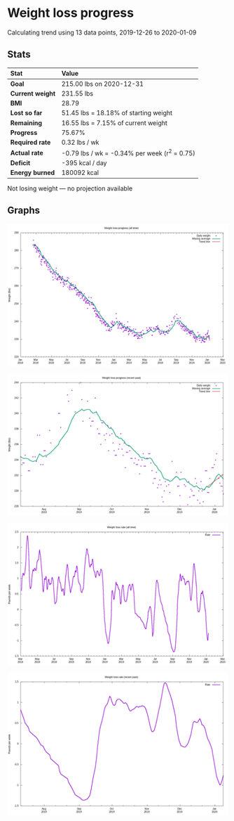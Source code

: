 # Weight loss progress

Calculating trend using 13 data points, 2019-12-26 to 2020-01-09

## Stats

Stat|Value
:-|:-
**Goal**|215.00 lbs on 2020-12-31
**Current weight**|231.55 lbs
**BMI**|28.79
**Lost so far**|51.45 lbs = 18.18% of starting weight
**Remaining**|16.55 lbs =  7.15% of current  weight
**Progress**|75.67%
**Required rate**|0.32 lbs / wk
**Actual rate**|-0.79 lbs / wk = -0.34% per week  (r<sup>2</sup> = 0.75)
**Deficit**|-395 kcal / day
**Energy burned**|180092 kcal

Not losing weight &mdash; no projection available

## Graphs

![](weight-graph-alltime.png)

![](weight-graph-recent.png)

![](rate-graph-alltime.png)

![](rate-graph-recent.png)
